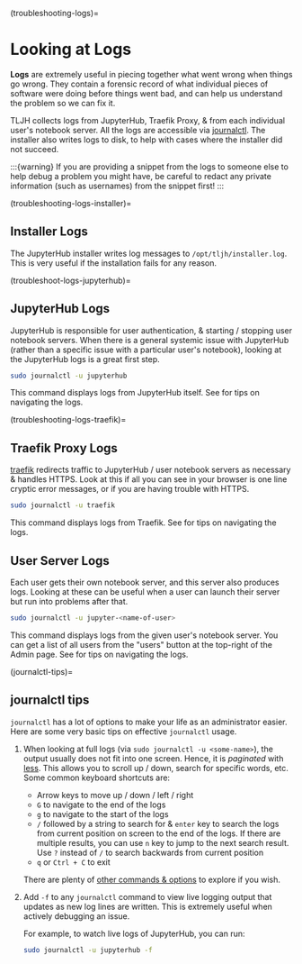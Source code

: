 (troubleshooting-logs)=

# Looking at Logs

**Logs** are extremely useful in piecing together what went wrong when things go wrong.
They contain a forensic record of what individual pieces of software were doing
before things went bad, and can help us understand the problem so we can fix it.

TLJH collects logs from JupyterHub, Traefik Proxy, & from each individual
user's notebook server. All the logs are accessible via [journalctl](https://www.freedesktop.org/software/systemd/man/journalctl.html).
The installer also writes logs to disk, to help with cases where the
installer did not succeed.

:::{warning}
If you are providing a snippet from the logs to someone else to help debug
a problem you might have, be careful to redact any private information (such
as usernames) from the snippet first!
:::

(troubleshooting-logs-installer)=

## Installer Logs

The JupyterHub installer writes log messages to `/opt/tljh/installer.log`.
This is very useful if the installation fails for any reason.

(troubleshoot-logs-jupyterhub)=

## JupyterHub Logs

JupyterHub is responsible for user authentication, & starting / stopping user
notebook servers. When there is a general systemic issue with JupyterHub (rather
than a specific issue with a particular user's notebook), looking at the JupyterHub
logs is a great first step.

```bash
sudo journalctl -u jupyterhub
```

This command displays logs from JupyterHub itself. See [](#journalctl-tips)
for tips on navigating the logs.

(troubleshooting-logs-traefik)=

## Traefik Proxy Logs

[traefik](https://traefik.io/) redirects traffic to JupyterHub / user notebook servers
as necessary & handles HTTPS. Look at this if all you can see in your browser
is one line cryptic error messages, or if you are having trouble with HTTPS.

```bash
sudo journalctl -u traefik
```

This command displays logs from Traefik. See [](#journalctl-tips)
for tips on navigating the logs.

## User Server Logs

Each user gets their own notebook server, and this server also produces logs.
Looking at these can be useful when a user can launch their server but run into
problems after that.

```bash
sudo journalctl -u jupyter-<name-of-user>
```

This command displays logs from the given user's notebook server. You can get a
list of all users from the "users" button at the top-right of the Admin page.
See [](#journalctl-tips) for tips on navigating the logs.

(journalctl-tips)=

## journalctl tips

`journalctl` has a lot of options to make your life as an administrator
easier. Here are some very basic tips on effective `journalctl` usage.

1. When looking at full logs (via `sudo journalctl -u <some-name>`), the output
   usually does not fit into one screen. Hence, it is _paginated_ with
   [less](<https://en.wikipedia.org/wiki/Less_(Unix)>). This allows you to
   scroll up / down, search for specific words, etc. Some common keyboard shortcuts
   are:

   - Arrow keys to move up / down / left / right
   - `G` to navigate to the end of the logs
   - `g` to navigate to the start of the logs
   - `/` followed by a string to search for & `enter` key to search the logs
     from current position on screen to the end of the logs. If there are multiple
     results, you can use `n` key to jump to the next search result. Use `?`
     instead of `/` to search backwards from current position
   - `q` or `Ctrl + C` to exit

   There are plenty of [other commands & options](https://linux.die.net/man/1/less)
   to explore if you wish.

2. Add `-f` to any `journalctl` command to view live logging output
   that updates as new log lines are written. This is extremely useful when
   actively debugging an issue.

   For example, to watch live logs of JupyterHub, you can run:

   ```bash
   sudo journalctl -u jupyterhub -f
   ```
